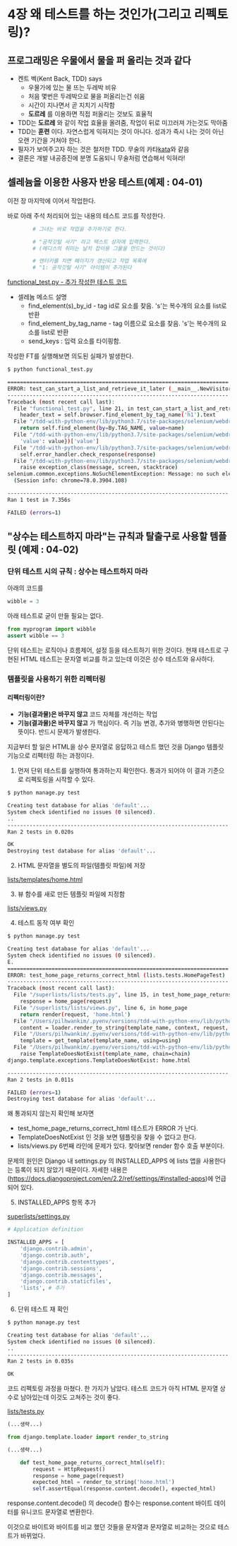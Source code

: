 # 4장 왜 테스트를 하는 것인가(그리고 리펙토링)?

## 프로그래밍은 우물에서 물을 퍼 올리는 것과 같다

- 켄트 벡(Kent Back, TDD) says
  - 우물가에 있는 물 뜨는 두레박 비유
  - 처음 몇번은 두레박으로 물을 퍼올리는건 쉬움
  - 시간이 지나면서 곧 지치기 시작함
  - **도르레** 를 이용하면 직접 퍼올리는 것보도 효율적
- TDD는 **도르레** 와 같이 작업 효율을 올려줌, 작업이 뒤로 미끄러져 가는것도 막아줌
- TDD는 **훈련** 이다. 자연스럽게 익혀지는 것이 아니다. 성과가 즉시 나는 것이 아닌 오랜 기간을 거쳐야 한다.
- 필자가 보여주고자 하는 것은 철저한 TDD. 무술의 카타[kata](https://en.wikipedia.org/wiki/Kata)와 같음
- 결론은 개발 내공증진에 분명 도움되니 무술처럼 연습해서 익혀라!

## 셀레늄을 이용한 사용자 반응 테스트(예제 : 04-01)

이전 장 마지막에 이어서 작업한다.

바로 아래 주석 처리되어 있는 내용의 테스트 코드를 작성한다.

```py
        # 그녀는 바로 작업을 추가하기로 한다.

        # "공작깃털 사기" 라고 텍스트 상자에 입력한다.
        # (에디스의 취미는 날치 잡이용 그물을 만드는 것이다)

        # 엔터키를 치면 페이지가 갱신되고 작업 목록에
        # "1: 공작깃털 사기" 아이템이 추가된다
```

[functional_test.py - 추가 작성한 테스트 코드](04-01/functional_test.py)

- 셀레늄 메소드 설명
  - find_element(s)_by_id - tag id로 요소를 찾음. 's'는 복수개의 요소를 list로 반환
  - find_element_by_tag_name - tag 이름으로 요소를 찾음. 's'는 복수개의 요소를 list로 반환
  - send_keys : 입력 요소를 타이핑함.

작성한 FT를 실행해보면 의도된 실패가 발생한다.

```sh
$ python functional_test.py

======================================================================
ERROR: test_can_start_a_list_and_retrieve_it_later (__main__.NewVisitorTest)
----------------------------------------------------------------------
Traceback (most recent call last):
  File "functional_test.py", line 21, in test_can_start_a_list_and_retrieve_it_later
    header_text = self.browser.find_element_by_tag_name('h1').text
  File "/tdd-with-python-env/lib/python3.7/site-packages/selenium/webdriver/remote/webdriver.py", line 530, in find_element_by_tag_name
    return self.find_element(by=By.TAG_NAME, value=name)
  File "/tdd-with-python-env/lib/python3.7/site-packages/selenium/webdriver/remote/webdriver.py", line 978, in find_element
    'value': value})['value']
  File "/tdd-with-python-env/lib/python3.7/site-packages/selenium/webdriver/remote/webdriver.py", line 321, in execute
    self.error_handler.check_response(response)
  File "/tdd-with-python-env/lib/python3.7/site-packages/selenium/webdriver/remote/errorhandler.py", line 242, in check_response
    raise exception_class(message, screen, stacktrace)
selenium.common.exceptions.NoSuchElementException: Message: no such element: Unable to locate element: {"method":"css selector","selector":"h1"}
  (Session info: chrome=78.0.3904.108)

----------------------------------------------------------------------
Ran 1 test in 7.356s

FAILED (errors=1)
```

## "상수는 테스트하지 마라"는 규칙과 탈출구로 사용할 템플릿 (예제 : 04-02)

### 단위 테스트 시의 규칙 : **상수는 테스트하지 마라**

아래의 코드를

```py
wibble = 3
```

아래 테스트로 굳이 만들 필요는 없다.

```py
from myprogram import wibble
assert wibble == 3
```

단위 테스트는 로직이나 흐름제어, 설정 등을 테스트하기 위한 것이다. 현재 테스트로 구현된 HTML 테스트는 문자열 비교를 하고 있는데 이것은 상수 테스트와 유사하다.

### 템플릿을 사용하기 위한 리펙터링

#### 리펙터링이란?

- **기능(결과물)은 바꾸지 않고** 코드 자체를 개선하는 작업
- **기능(결과물)은 바꾸지 않고** 가 핵심이다. 즉 기능 변경, 추가와 병행하면 안된다는 뜻이다. 반드시 문제가 발생한다.

지금부터 할 일은 HTML을 상수 문자열로 응답하고 테스트 했던 것을 Django 템플릿 기능으로 리펙터링 하는 과정이다.

1. 먼저 단위 테스트를 실행하여 통과하는지 확인한다. 통과가 되어야 이 결과 기준으로 리펙토링을 시작할 수 있다.

```sh
$ python manage.py test

Creating test database for alias 'default'...
System check identified no issues (0 silenced).
..
----------------------------------------------------------------------
Ran 2 tests in 0.020s

OK
Destroying test database for alias 'default'...
```

2. HTML 문자열을 별도의 파일(템플릿 파일)에 저장
  
[lists/templates/home.html](04-02/superlists/lists/templates/home.html)

3. 뷰 함수를 새로 만든 템플릿 파일에 지정함

[lists/views.py](04-02/superlists/lists/views.py)

4. 테스트 동작 여부 확인

```sh
$ python manage.py test

Creating test database for alias 'default'...
System check identified no issues (0 silenced).
E.
======================================================================
ERROR: test_home_page_returns_correct_html (lists.tests.HomePageTest)
----------------------------------------------------------------------
Traceback (most recent call last):
  File "/superlists/lists/tests.py", line 15, in test_home_page_returns_correct_html
    response = home_page(request)
  File "/superlists/lists/views.py", line 6, in home_page
    return render(request, 'home.html')
  File "/Users/pilhwankim/.pyenv/versions/tdd-with-python-env/lib/python3.7/site-packages/django/shortcuts.py", line 36, in render
    content = loader.render_to_string(template_name, context, request, using=using)
  File "/Users/pilhwankim/.pyenv/versions/tdd-with-python-env/lib/python3.7/site-packages/django/template/loader.py", line 61, in render_to_string
    template = get_template(template_name, using=using)
  File "/Users/pilhwankim/.pyenv/versions/tdd-with-python-env/lib/python3.7/site-packages/django/template/loader.py", line 19, in get_template
    raise TemplateDoesNotExist(template_name, chain=chain)
django.template.exceptions.TemplateDoesNotExist: home.html

----------------------------------------------------------------------
Ran 2 tests in 0.011s

FAILED (errors=1)
Destroying test database for alias 'default'...
```

왜 통과되지 않는지 확인해 보자면

- test_home_page_returns_correct_html 테스트가 ERROR 가 난다.
- TemplateDoesNotExist 인 것을 보면 템플릿을 찾을 수 없다고 한다.
- lists/views.py 6번째 라인에 문제가 있다. 찾아보면 render 함수 호출 부분이다.

문제의 원인은 Django 내 settings.py 의 INSTALLED_APPS 에 lists 앱을 사용한다는 등록이 되지 않았기 때문이다. 자세한 내용은(https://docs.djangoproject.com/en/2.2/ref/settings/#installed-apps)에 언급되어 있다.

5. INSTALLED_APPS 항목 추가

[superlists/settings.py](04-02/superlists/superlists/settings.py)

```py
# Application definition

INSTALLED_APPS = [
    'django.contrib.admin',
    'django.contrib.auth',
    'django.contrib.contenttypes',
    'django.contrib.sessions',
    'django.contrib.messages',
    'django.contrib.staticfiles',
    'lists', # 추가
]
```

6. 단위 테스트 재 확인

```sh
$ python manage.py test

Creating test database for alias 'default'...
System check identified no issues (0 silenced).
..
----------------------------------------------------------------------
Ran 2 tests in 0.035s

OK
```

코드 리펙토링 과정을 마쳤다. 한 가지가 남았다. 테스트 코드가 아직 HTML 문자열 상수로 남아있는데 이것도 고쳐주는 것이 좋다.

[lists/tests.py](04-02/superlists/lists/tests.py)

```py
(...생략...)

from django.template.loader import render_to_string

(...생략...)

    def test_home_page_returns_correct_html(self):
        request = HttpRequest()
        response = home_page(request)
        expected_html = render_to_string('home.html')
        self.assertEqual(response.content.decode(), expected_html)
```

response.content.decode() 의 decode() 함수는 response.content 바이트 데이터를 유니코드 문자열로 변환한다.

이것으로 바이트와 바이트를 비교 했던 것들을 문자열과 문자열로 비교하는 것으로 테스트가 바뀌었다.

